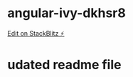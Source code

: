# angular-ivy-dkhsr8

[Edit on StackBlitz ⚡️](https://stackblitz.com/edit/angular-ivy-dkhsr8)

# udated readme file 
